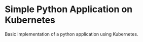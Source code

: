 # Simple Python Application on Kubernetes

Basic implementation of a python application using Kubernetes. 
